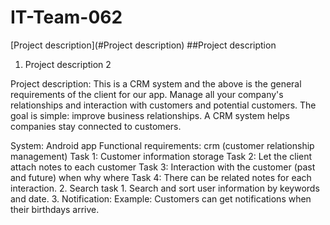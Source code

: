 # IT-Team-062

[Project description](#Project description)
##Project description

1. Project description
2







Project description:
This is a CRM system and the above is the  general requirements of the client for our app.
Manage all your company's relationships and interaction with customers and potential customers. The goal is simple: improve business relationships. A CRM system helps companies stay connected to customers.


System: Android app
Functional requirements: crm (customer relationship management)
Task 1: Customer information storage
Task 2: Let the client attach notes to each customer
Task 3: Interaction with the customer (past and future) when why where
Task 4: There can be related notes for each interaction. 2. Search task 1. Search and sort user information by keywords and date. 3. Notification: Example: Customers can get notifications when their birthdays arrive.
